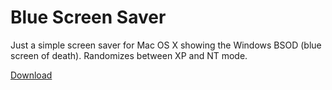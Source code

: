 # Blue Screen Saver

Just a simple screen saver for Mac OS X showing the Windows BSOD (blue screen of death). Randomizes between XP and NT mode.

[Download](https://www.dropbox.com/s/30upmkpsdkyvjug/Blue-Screen-Saver.saver.zip?dl=1)
